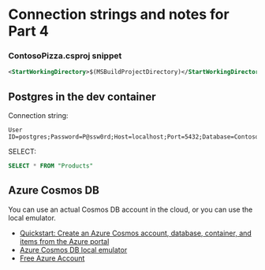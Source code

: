 # Connection strings and notes for Part 4

### ContosoPizza.csproj snippet

```xml
<StartWorkingDirectory>$(MSBuildProjectDirectory)</StartWorkingDirectory>
```

## Postgres in the dev container

Connection string:

```text
User ID=postgres;Password=P@ssw0rd;Host=localhost;Port=5432;Database=ContosoPizza;
```

SELECT:

```sql
SELECT * FROM "Products"
```

## Azure Cosmos DB

You can use an actual Cosmos DB account in the cloud, or you can use the local emulator.

- [Quickstart: Create an Azure Cosmos account, database, container, and items from the Azure portal](https://docs.microsoft.com/azure/cosmos-db/sql/create-cosmosdb-resources-portal)
- [Azure Cosmos DB local emulator](https://docs.microsoft.com/azure/cosmos-db/local-emulator)
- [Free Azure Account](https://azure.microsoft.com/free/dotnet/)
